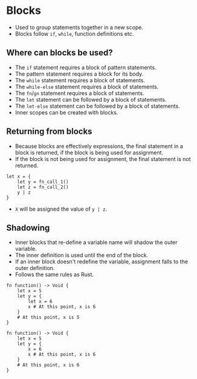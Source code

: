 # Blocks
- Used to group statements together in a new scope.
- Blocks follow `if`, `while`, function definitions etc.

## Where can blocks be used?
- The `if` statement requires a block of pattern statements.
- The pattern statement requires a block for its body.
- The `while` statement requires a block of statements.
- The `while-else` statement requires a block of statements.
- The `fn`/`gn` statement requires a block of statements.
- The `let` statement can be followed by a block of statements.
- The `let-else` statement can be followed by a block of statements.
- Inner scopes can be created with blocks.

## Returning from blocks
- Because blocks are effectively expressions, the final statement in a block is returned, if the block is being used for assignment.
- If the block is not being used for assignment, the final statement is not returned.
```s++
let x = {
    let y = fn_call_1()
    let z = fn_call_2()
    y | z
}
```
- `X` will be assigned the value of `y | z`.

## Shadowing
- Inner blocks that re-define a variable name will shadow the outer variable.
- The inner definition is used until the end of the block.
- If an inner block doesn't redefine the variable, assignment falls to the outer definition.
- Follows the same rules as Rust.
```s++
fn function() -> Void {
    let x = 5
    let y = {
        let x = 6
        x # At this point, x is 6
    }
    # At this point, x is 5
}
```

```s++
fn function() -> Void {
    let x = 5
    let y = {
        x = 6
        x # At this point, x is 6
    }
    # At this point, x is 6
}
```
